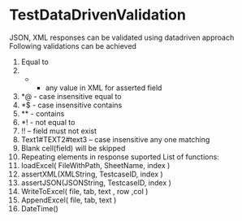 # TestDataDrivenValidation
JSON, XML responses can be validated using datadriven approach
Following validations can be achieved

1.	Equal to
2.	* - any value in XML for asserted field
3.	*@ - case insensitive equal to 
4.	*$ - case insensitive contains
5.	** - contains
6.	*!  - not equal to 
7.	!! – field must not exist
8.	Text1#TEXT2#text3 – case insensitive any one matching
9.	Blank cell(field) will be skipped
10. Repeating elements in response suported
List of functions:
  1.	loadExcel( FileWithPath, SheetName, index )
  2.	assertXML(XMLString, TestcaseID, index )
  3.	assertJSON(JSONString, TestcaseID, index )
  4.	WriteToExcel( file, tab, text , row ,col )
  5.	AppendExcel( file, tab, text )
  6.	DateTime()
